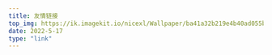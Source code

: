 ```yaml
---
title: 友情链接
top_img: https://ik.imagekit.io/nicexl/Wallpaper/ba41a32b219e4b40ad055bbb52935896_Y0819msuI.jpg
date: 2022-5-17
type: "link"
---
```

<div id="qexo-friends"></div>
<link rel="stylesheet" href="https://npm.elemecdn.com/npm/qexo-static@1.1.3/hexo/friends/friends.css"/>
<script src="https://npm.elemecdn.com/npm/qexo-static@1.1.3/hexo/friends/friends.js"></script>
<script>loadQexoFriends("qexo-friends", "https://qexo-i.vercel.app")</script>

<div id="friends-api"></div>
<script src="https://gcore.jsdelivr.net/gh/Fgaoxing/blog-cdn@main/source/js/friends-api.js"></script>
<script>qexo_friend_api("friends-api","https://qexo-i.vercel.app");</script>
